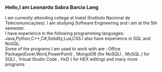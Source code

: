 ### Hello,I am Leonardo Sabra Barcia Lang 
I am currently attending college at Inatel (Instituto Nacional de Telecomunicações). I am studying Software Engineering and i am at the 5th semester.
<br />
I have experience in the following programming languages: Java,Python,C++,C#,Solidity,Lua,CSS.I also have experience in SQL and NoSQL.
<br />
Some of the programs I am used to work with are : Office Package(Excel,Word,PowerPoint) , MongoDB (for NoSQL) , MySQL ( for SQL) , Visual Studio Code , HxD ( for HEX editing) and many more programs.


<!--
**leonardosblang/leonardosblang** is a ✨ _special_ ✨ repository because its `README.md` (this file) appears on your GitHub profile.

Here are some ideas to get you started:

- 🔭 I’m currently working on ...
- 🌱 I’m currently learning ...
- 👯 I’m looking to collaborate on ...
- 🤔 I’m looking for help with ...
- 💬 Ask me about ...
- 📫 How to reach me: ...
- 😄 Pronouns: ...
- ⚡ Fun fact: ...
-->
